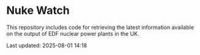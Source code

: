 # Nuke Watch

This repository includes code for retrieving the latest information available on the output of EDF nuclear power plants in the UK.

Last updated: 2025-08-01 14:18